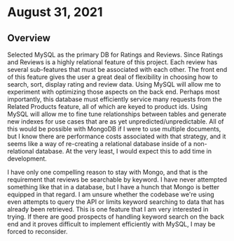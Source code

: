 # August 31, 2021
## Overview
Selected MySQL as the primary DB for Ratings and Reviews. Since Ratings and Reviews is a highly relational feature of this project. Each review has several sub-features that must be associated with each other. The front end of this feature gives the user a great deal of flexibility in choosing how to search, sort, display rating and review data. Using MySQL will allow me to experiment with optimizing those aspects on the back end. Perhaps most importantly, this database must efficiently service many requests from the Related Products feature, all of which are keyed to product ids. Using MySQL will allow me to fine tune relationships between tables and generate new indexes for use cases that are as yet unpredicted/unpredictable. All of this would be possible with MongoDB if I were to use multiple documents, but I know there are performance costs associated with that strategy, and it seems like a way of re-creating a relational database inside of a non-relational database. At the very least, I would expect this to add time in development.

I have only one compelling reason to stay with Mongo, and that is the requirement that reviews be searchable by keyword. I have never attempted something like that in a database, but I have a hunch that Mongo is better equipped in that regard. I am unsure whether the codebase we're using even attempts to query the API or limits keyword searching to data that has already been retrieved. This is one feature that I am very interested in trying. If there are good prospects of handling keyword search on the back end and it proves difficult to implement efficiently with MySQL, I may be forced to reconsider.
